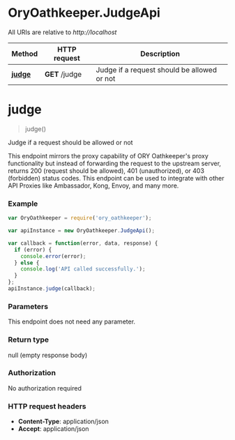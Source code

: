 # OryOathkeeper.JudgeApi

All URIs are relative to *http://localhost*

Method | HTTP request | Description
------------- | ------------- | -------------
[**judge**](JudgeApi.md#judge) | **GET** /judge | Judge if a request should be allowed or not


<a name="judge"></a>
# **judge**
> judge()

Judge if a request should be allowed or not

This endpoint mirrors the proxy capability of ORY Oathkeeper&#39;s proxy functionality but instead of forwarding the request to the upstream server, returns 200 (request should be allowed), 401 (unauthorized), or 403 (forbidden) status codes. This endpoint can be used to integrate with other API Proxies like Ambassador, Kong, Envoy, and many more.

### Example
```javascript
var OryOathkeeper = require('ory_oathkeeper');

var apiInstance = new OryOathkeeper.JudgeApi();

var callback = function(error, data, response) {
  if (error) {
    console.error(error);
  } else {
    console.log('API called successfully.');
  }
};
apiInstance.judge(callback);
```

### Parameters
This endpoint does not need any parameter.

### Return type

null (empty response body)

### Authorization

No authorization required

### HTTP request headers

 - **Content-Type**: application/json
 - **Accept**: application/json

